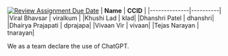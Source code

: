 [![Review Assignment Due Date](https://classroom.github.com/assets/deadline-readme-button-22041afd0340ce965d47ae6ef1cefeee28c7c493a6346c4f15d667ab976d596c.svg)](https://classroom.github.com/a/Ttpk-cQs)
| **Name**     | **CCID** |
|--------------|----------|
|Viral Bhavsar | viralkum |
|Khushi Lad | klad|
|Dhanshri Patel | dhanshri|
|Dhairya Prajapati | dprajapa|
|Vivaan Vir | vivaan|
|Tejas Narayan | tnarayan|


We as a team declare the use of ChatGPT.
